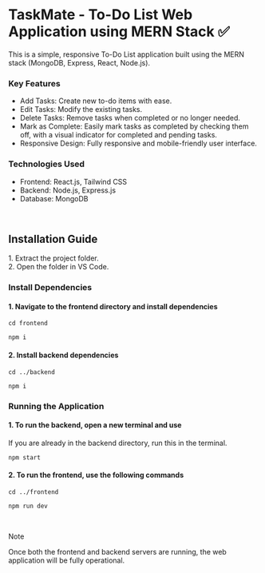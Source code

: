 # TaskMate - To-Do List Web Application using MERN Stack ✅

This is a simple, responsive To-Do List application built using the MERN stack (MongoDB, Express, React, Node.js).

<h3>Key Features</h3>

- Add Tasks: Create new to-do items with ease.
- Edit Tasks: Modify the existing tasks.
- Delete Tasks: Remove tasks when completed or no longer needed.
- Mark as Complete: Easily mark tasks as completed by checking them off, with a visual indicator for completed and pending tasks.
- Responsive Design: Fully responsive and mobile-friendly user interface.

<h3>Technologies Used</h3>

- Frontend: React.js, Tailwind CSS
- Backend: Node.js, Express.js
- Database: MongoDB

<br>

<h2>Installation Guide</h2>
1. Extract the project folder. <br>
2. Open the folder in VS Code. 

<h3>Install Dependencies</h3>

<h4>1. Navigate to the frontend directory and install dependencies</h4>

```
cd frontend
```
```
npm i
```

<h4>2. Install backend dependencies</h4>

```
cd ../backend
```
```
npm i
```

<h3>Running the Application</h3>

<h4>1. To run the backend, open a new terminal and use</h4>
<p>If you are already in the backend directory, run this in the terminal.</p>

```
npm start
```

<h4>2. To run the frontend, use the following commands</h4>

```
cd ../frontend
```
```
npm run dev
```

<br>

> [!NOTE]
> Once both the frontend and backend servers are running, the web application will be fully operational.
